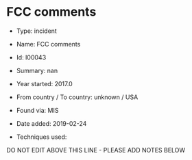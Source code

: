 # FCC comments

* Type: incident

* Name: FCC comments

* Id: I00043

* Summary: nan

* Year started: 2017.0

* From country / To country: unknown / USA

* Found via: MIS

* Date added: 2019-02-24

* Techniques used: 


DO NOT EDIT ABOVE THIS LINE - PLEASE ADD NOTES BELOW
